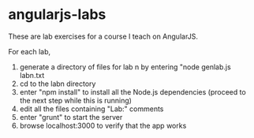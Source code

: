 angularjs-labs
==============

These are lab exercises for a course I teach on AngularJS.

For each lab,
1) generate a directory of files for lab n by
   entering "node genlab.js labn.txt
2) cd to the labn directory
3) enter "npm install" to install all the Node.js dependencies
   (proceed to the next step while this is running)
4) edit all the files containing "Lab:" comments
5) enter "grunt" to start the server
6) browse localhost:3000 to verify that the app works
